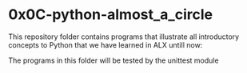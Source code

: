 # 0x0C-python-almost_a_circle

This repository folder contains programs that illustrate all introductory concepts to Python that we have learned in ALX untill now:

The programs in this folder will be tested by the unittest module
